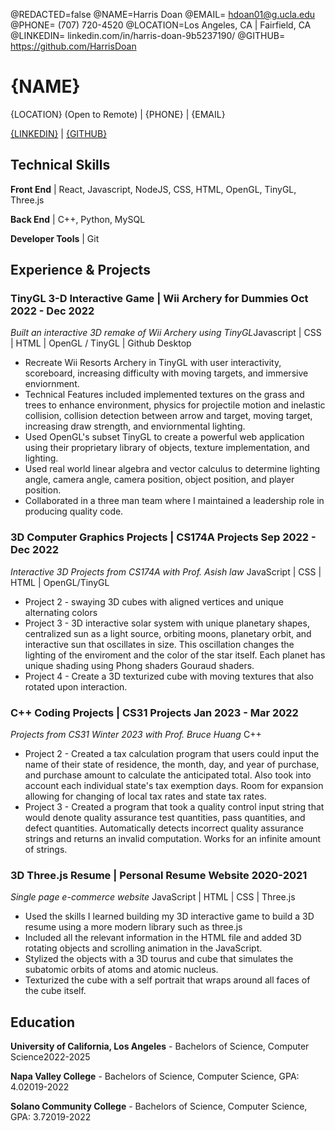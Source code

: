 @REDACTED=false
@NAME=Harris Doan
@EMAIL= hdoan01@g.ucla.edu
@PHONE= (707) 720-4520
@LOCATION=Los Angeles, CA | Fairfield, CA
@LINKEDIN= linkedin.com/in/harris-doan-9b5237190/
@GITHUB= https://github.com/HarrisDoan

# {NAME}


{LOCATION} (Open to Remote) | {PHONE} | {EMAIL} 

[{LINKEDIN}](https://{LINKEDIN}) | [{GITHUB}](https://{GITHUB})

<div className="vertical-spacer"></div>

## Technical Skills

**Front End** | React, Javascript, NodeJS, CSS, HTML, OpenGL, TinyGL, Three.js

**Back End** | C++, Python, MySQL

**Developer Tools** | Git

<div className="vertical-spacer"></div>

## Experience & Projects

### TinyGL 3-D Interactive Game | Wii Archery for Dummies <span class="spacer"></span>Oct 2022 - Dec 2022

*Built an interactive 3D remake of Wii Archery using TinyGL*<span class="spacer"></span>Javascript | CSS | HTML | OpenGL / TinyGL | Github Desktop

- Recreate Wii Resorts Archery in TinyGL with user interactivity, scoreboard, increasing difficulty with moving targets, and immersive enviornment.
- Technical Features included implemented textures on the grass and trees to enhance environment, physics for projectile motion and inelastic collision, collision detection between arrow and target, moving target, increasing draw strength, and enviornmental lighting.
- Used OpenGL's subset TinyGL to create a powerful web application using their proprietary library of objects, texture implementation, and lighting.
- Used real world linear algebra and vector calculus to determine lighting angle, camera angle, camera position, object position, and player position.
- Collaborated in a three man team where I maintained a leadership role in producing quality code.

<div className="vertical-spacer"></div>

### 3D Computer Graphics Projects | CS174A Projects <span class="spacer"></span>Sep 2022 - Dec 2022

*Interactive 3D Projects from CS174A with Prof. Asish law* <span class="spacer"></span> JavaScript | CSS | HTML | OpenGL/TinyGL 

- Project 2 - swaying 3D cubes with aligned vertices and unique alternating colors
- Project 3 - 3D interactive solar system with unique planetary shapes, centralized sun as a light source, orbiting moons, planetary orbit, and interactive sun that oscillates in size. This oscillation changes the lighting of the enviroment and the color of the star itself. Each planet has unique shading using Phong shaders Gouraud shaders.
- Project 4 - Create a 3D texturized cube with moving textures that also rotated upon interaction.

<div className="vertical-spacer"></div>

### C++ Coding Projects | CS31 Projects <span class="spacer"></span>Jan 2023 - Mar 2022

*Projects from CS31 Winter 2023 with Prof. Bruce Huang* <span class="spacer"></span> C++

- Project 2 - Created a tax calculation program that users could input the name of their state of residence, the month, day, and year of purchase, and purchase amount to calculate the anticipated total. Also took into account each individual state's tax exemption days. Room for expansion allowing for changing of local tax rates and state tax rates.
- Project 3 - Created a program that took a quality control input string that would denote quality assurance test quantities, pass quantities, and defect quantities. Automatically detects incorrect quality assurance strings and returns an invalid computation. Works for an infinite amount of strings.

<div className="vertical-spacer"></div>

### 3D Three.js Resume | Personal Resume Website <span class="spacer"></span> 2020-2021

*Single page e-commerce website* <span class="spacer"></span> JavaScript | HTML | CSS | Three.js

- Used the skills I learned building my 3D interactive game to build a 3D resume using a more modern library such as three.js
- Included all the relevant information in the HTML file and added 3D rotating objects and scrolling animation in the JavaScript.
- Stylized the objects with a 3D tourus and cube that simulates the subatomic orbits of atoms and atomic nucleus.
- Texturized the cube with a self portrait that wraps around all faces of the cube itself.

<div className="vertical-spacer"></div>

<!-- Move this section above Technical Skills if you're a student/new grad -->
## Education

**University of California, Los Angeles** - Bachelors of Science, Computer Science<span class="spacer"></span>2022-2025

**Napa Valley College** - Bachelors of Science, Computer Science, GPA: 4.0<span class="spacer"></span>2019-2022

**Solano Community College** - Bachelors of Science, Computer Science, GPA: 3.7<span class="spacer"></span>2019-2022

